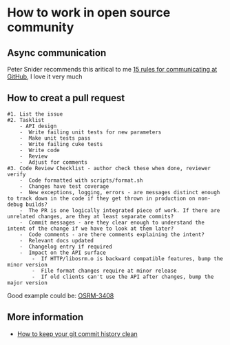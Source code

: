 # How to work in open source community

## Async communication

Peter Snider recommends this aritical to me [15 rules for communicating at GitHub](https://ben.balter.com/2014/11/06/rules-of-communicating-at-github/), I love it very much


## How to creat a pull request
```
#1. List the issue
#2. Tasklist
    - API design
    -  Write failing unit tests for new parameters
    -  Make unit tests pass
    -  Write failing cuke tests
    -  Write code
    -  Review
    -  Adjust for comments
#3. Code Review Checklist - author check these when done, reviewer verify
    -  Code formatted with scripts/format.sh
    -  Changes have test coverage
    -  New exceptions, logging, errors - are messages distinct enough to track down in the code if they get thrown in production on non-debug builds?
    -  The PR is one logically integrated piece of work. If there are unrelated changes, are they at least separate commits?
    -  Commit messages - are they clear enough to understand the intent of the change if we have to look at them later?
    -  Code comments - are there comments explaining the intent?
    -  Relevant docs updated
    -  Changelog entry if required
    -  Impact on the API surface
        -  If HTTP/libosrm.o is backward compatible features, bump the minor version
        -  File format changes require at minor release
        -  If old clients can't use the API after changes, bump the major version

```
Good example could be: [OSRM-3408](https://github.com/Project-OSRM/osrm-backend/pull/3408)



## More information
- [How to keep your git commit history clean](https://about.gitlab.com/2018/06/07/keeping-git-commit-history-clean/)





